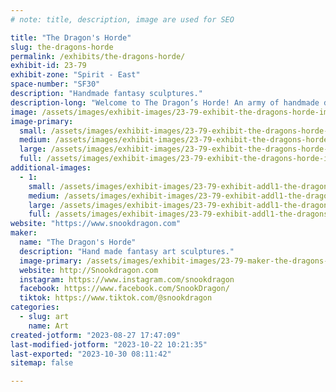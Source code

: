 ```yaml
---
# note: title, description, image are used for SEO

title: "The Dragon's Horde"
slug: the-dragons-horde
permalink: /exhibits/the-dragons-horde/
exhibit-id: 23-79
exhibit-zone: "Spirit - East"
space-number: "SF30"
description: "Handmade fantasy sculptures."
description-long: "Welcome to The Dragon’s Horde! An army of handmade dragons, fantasy sculptures and accessories specially crafted by hand. Everything I make is done by hand. I start by designing on paper, then sculpt in clay, mold with silicone, and cast copies in durable resin that then are hand finished by me."
image: /assets/images/exhibit-images/23-79-exhibit-the-dragons-horde-img-20211112-195402509-large.jpg
image-primary: 
  small: /assets/images/exhibit-images/23-79-exhibit-the-dragons-horde-img-20211112-195402509-small.jpg
  medium: /assets/images/exhibit-images/23-79-exhibit-the-dragons-horde-img-20211112-195402509-medium.jpg
  large: /assets/images/exhibit-images/23-79-exhibit-the-dragons-horde-img-20211112-195402509-large.jpg
  full: /assets/images/exhibit-images/23-79-exhibit-the-dragons-horde-img-20211112-195402509-full.jpg
additional-images: 
  - 1:
    small: /assets/images/exhibit-images/23-79-exhibit-addl1-the-dragons-horde-img-20211112-195122672-small.jpg
    medium: /assets/images/exhibit-images/23-79-exhibit-addl1-the-dragons-horde-img-20211112-195122672-medium.jpg
    large: /assets/images/exhibit-images/23-79-exhibit-addl1-the-dragons-horde-img-20211112-195122672-large.jpg
    full: /assets/images/exhibit-images/23-79-exhibit-addl1-the-dragons-horde-img-20211112-195122672-full.jpg
website: "https://www.snookdragon.com"
maker: 
  name: "The Dragon's Horde"
  description: "Hand made fantasy art sculptures."
  image-primary: /assets/images/exhibit-images/23-79-maker-the-dragons-horde-etsylogo-medium.jpg
  website: http://Snookdragon.com
  instagram: https://www.instagram.com/snookdragon
  facebook: https://www.facebook.com/SnookDragon/
  tiktok: https://www.tiktok.com/@snookdragon
categories: 
  - slug: art
    name: Art
created-jotform: "2023-08-27 17:47:09"
last-modified-jotform: "2023-10-22 10:21:35"
last-exported: "2023-10-30 08:11:42"
sitemap: false

---
```

